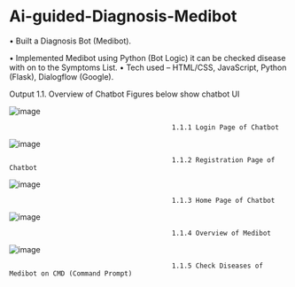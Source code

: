 # Ai-guided-Diagnosis-Medibot

•	Built a Diagnosis Bot (Medibot).

•	Implemented Medibot using Python (Bot Logic) it can be checked disease with on to the Symptoms List. 
•	Tech used – HTML/CSS, JavaScript, Python (Flask), Dialogflow (Google). 

Output 
1.1. Overview of Chatbot
Figures below show chatbot UI

![image](https://github.com/ShreyasDharashivkar123/Ai-guided-Diagnosis-Medibot-/assets/126081774/1d2cf684-597a-4f07-87e4-a4be34195fa3)

                                             1.1.1 Login Page of Chatbot

![image](https://github.com/ShreyasDharashivkar123/Ai-guided-Diagnosis-Medibot-/assets/126081774/55917f20-a829-4067-a413-ea104f28bd6d)

                                             1.1.2 Registration Page of Chatbot

![image](https://github.com/ShreyasDharashivkar123/Ai-guided-Diagnosis-Medibot-/assets/126081774/8a594a48-e4b5-4698-8c6c-477b084a624e)

                                             1.1.3 Home Page of Chatbot

![image](https://github.com/ShreyasDharashivkar123/Ai-guided-Diagnosis-Medibot-/assets/126081774/22873c43-7bef-4e5f-a540-97feb7cd9cbe)

                                             1.1.4 Overview of Medibot

![image](https://github.com/ShreyasDharashivkar123/Ai-guided-Diagnosis-Medibot-/assets/126081774/c49fbe39-c42d-4fbc-84a8-85a7825ba679)

                                             1.1.5 Check Diseases of Medibot on CMD (Command Prompt)



 
